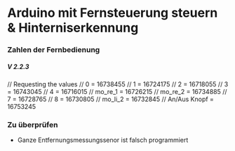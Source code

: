 # Arduino mit Fernsteuerung steuern & Hinterniserkennung

### Zahlen der Fernbedienung

##### V 2.2.3
// Requesting the values
// 0             = 16738455
// 1             = 16724175
// 2             = 16718055
// 3             = 16743045
// 4             = 16716015
// mo_re_1             = 16726215
// mo_re_2             = 16734885
// 7             = 16728765
// 8             = 16730805
// mo_li_2             = 16732845
// An/Aus Knopf  = 16753245



### Zu überprüfen
* Ganze Entfernungsmessungssenor ist falsch programmiert